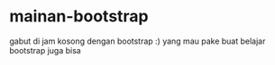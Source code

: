 # mainan-bootstrap
gabut di jam kosong dengan bootstrap :)
yang mau pake buat belajar bootstrap juga bisa 

